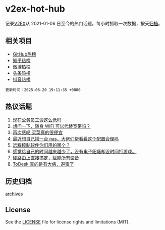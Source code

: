 # v2ex-hot-hub

 记录[V2EX](https://www.v2ex.com/)从 2021-01-06 日至今的热门话题。每小时抓取一次数据，按天[归档](archives)。
 
 ## 相关项目

- [GitHub热榜](https://github.com/lonnyzhang423/github-hot-hub)
- [知乎热榜](https://github.com/lonnyzhang423/zhihu-hot-hub)
- [微博热榜](https://github.com/lonnyzhang423/weibo-hot-hub)
- [头条热榜](https://github.com/lonnyzhang423/toutiao-hot-hub)
- [抖音热榜](https://github.com/lonnyzhang423/douyin-hot-hub)


 `更新时间：2025-06-20 19:11:35 +0800`

## 热议话题

1. [现在公务员工资这么低吗](https://www.v2ex.com/t/1139847)
1. [想问一下，随身 WiFi 可以代替宽带吗？](https://www.v2ex.com/t/1139801)
1. [再次感叹 买菜真的很便宜](https://www.v2ex.com/t/1139876)
1. [最近想自己搭一台 nas，大佬们帮看看这个配置合理吗](https://www.v2ex.com/t/1139803)
1. [远程控制软件你们用的哪个？](https://www.v2ex.com/t/1139811)
1. [感觉给自己的时间越来越少了，没有电子阳痿却没时间打游戏。](https://www.v2ex.com/t/1139911)
1. [硬路由上直接搞定，赋能所有设备](https://www.v2ex.com/t/1139822)
1. [ToDesk 真的是有大病，避雷了](https://www.v2ex.com/t/1139905)

## 历史归档

[archives](archives)

## License

See the [LICENSE](LICENSE) file for license rights and limitations (MIT).

